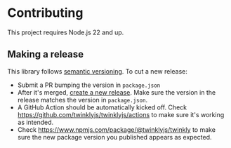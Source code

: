 # Contributing

This project requires Node.js 22 and up.

## Making a release

This library follows [semantic versioning](https://semver.org/).  To cut a new release:

- Submit a PR bumping the version in `package.json`
- After it's merged, [create a new release](https://docs.github.com/en/repositories/releasing-projects-on-github/managing-releases-in-a-repository#creating-a-release).  Make sure the version in the release matches the version in `package.json`.
- A GitHub Action should be automatically kicked off. Check <https://github.com/twinklyjs/twinklyjs/actions> to make sure it's working as intended.
- Check <https://www.npmjs.com/package/@twinklyjs/twinkly> to make sure the new package version you published appears as expected.
